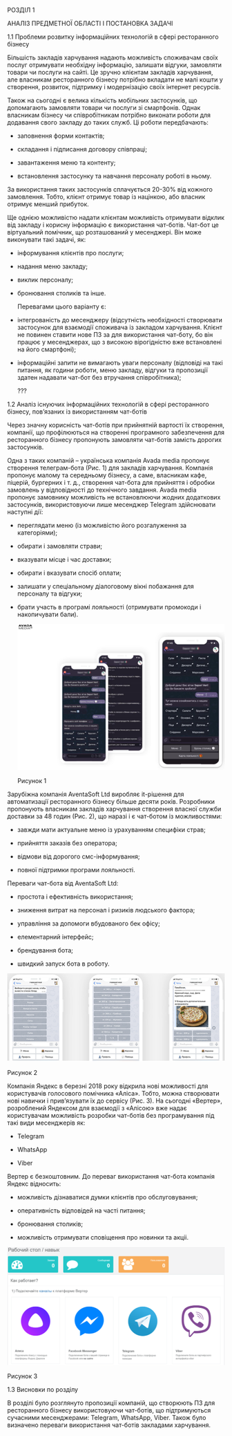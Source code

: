 РОЗДІЛ 1

АНАЛІЗ ПРЕДМЕТНОЇ ОБЛАСТІ І ПОСТАНОВКА ЗАДАЧІ

1.1  Проблеми розвитку інформаційних технологій в сфері ресторанного бізнесу

Більшість закладів харчування надають можливість споживачам своїх послуг
отримувати необхідну інформацію, залишати відгуки, замовляти товари чи послуги
на сайті. Це зручно клієнтам закладів харчування, але власникам ресторанного
бізнесу потрібно вкладати не малі кошти у створення, розвиток, підтримку і
модернізацію своїх інтернет ресурсів.

Також на сьогодні є велика кількість мобільних застосунків, що допомагають
замовляти товари чи послуги зі смартфонів. Однак власникам бізнесу чи
співробітникам потрібно виконати роботи для додавання свого закладу до таких
служб. Ці роботи передбачають:

-   заповнення форми контактів;

-   складання і підписання договору співпраці;

-   завантаження меню та контенту;

-   встановлення застосунку та навчання персоналу роботі в ньому.

За використання таких застосунків сплачується 20-30% від кожного замовлення.
Тобто, клієнт отримує товар із націнкою, або власник отримує менший прибуток.

Ще однією можливістю надати клієнтам можливість отримувати відклик від закладу і
корисну інформацію є використання чат-ботів. Чат-бот це віртуальний помічник, що
розташований у месенджері. Він може виконувати такі задачі, як:

-   інформування клієнтів про послуги;

-   надання меню закладу;

-   виклик персоналу;

-   бронювання столиків та інше.

    Перевагами цього варіанту є:

-   інтегрованість до месенджеру (відсутність необхідності створювати застосунок
    для взаємодії споживача із закладом харчування. Клієнт не повинен ставити
    нове ПЗ за для використання чат-боту, бо він працює у месенджерах, що з
    високою вірогідністю вже встановлені на його смартфоні);

-   інформаційні запити не вимагають уваги персоналу (відповіді на такі питання,
    як години роботи, меню закладу, відгуки та пропозиції здатен надавати
    чат-бот без втручання співробітника);

    ???

1.2  Аналіз існуючих інформаційних технологій в сфері ресторанного бізнесу,
    пов’язаних із використанням чат-ботів

Через значну корисність чат-ботів при прийнятній вартості їх створення,
компанії, що профілюються на створенні програмного забезпечення для ресторанного
бізнесу пропонують замовляти чат-ботів замість дорогих застосунків.

Одна з таких компаній – українська компанія Avada media пропонує створення
телеграм-бота (Рис. 1) для закладів харчування. Компанія пропонує малому та
середньому бізнесу, а саме, власникам кафе, піцерій, бургерних і т. д.,
створення чат-бота для прийняття і обробки замовлень у відповідності до
технічного завдання. Avada media пропонує замовнику можливість не встановлюючи
жодних додаткових застосунків, використовуючи лише месенджер Telegram
здійснювати наступні дії:

-   переглядати меню (із можливістю його розгалуження за категоріями);

-   обирати і замовляти страви;

-   вказувати місце і час доставки;

-   обирати і вказувати спосіб оплати;

-   залишати у спеціальному діалоговому вікні побажання для персоналу та
    відгуки;

-   брати участь в програмі лояльності (отримувати промокоди і накопичувати
    бали).

    ![](media/d44198d6d5d1b8b048277c355997c007.png)

    Рисунок 1

Зарубіжна компанія AventaSoft Ltd виробляє it-рішення для автоматизації
ресторанного бізнесу більше десяти років. Розробники пропонують власникам
закладів харчування створення власної служби доставки за 48 годин (Рис. 2), що
наразі і є чат-ботом із можливостями:

-   завжди мати актуальне меню із урахуванням специфіки страв;

-   прийняття заказів без оператора;

-   відмови від дорогого смс-інформування;

-   повної підтримки програми лояльності.

Переваги чат-бота від AventaSoft Ltd:

-   простота і ефективність використання;

-   зниження витрат на персонал і ризиків людського фактора;

-   управління за допомоги вбудованого бек офісу;

-   елементарний інтерфейс;

-   брендування бота;

-   швидкий запуск бота в роботу.

![](media/ceab5802e6c4ff4fa1bd036b62523553.png)

Рисунок 2

Компанія Яндекс в березні 2018 року відкрила нові можливості для користувачів
голосового помічника «Аліса». Тобто, можна створювати нові навички і
прив’язувати їх до сервісу (Рис. 3). На сьогодні «Вертер», розроблений Яндексом
для взаємодії з «Алісою» вже надає користувачам можливість розробки чат-ботів
без програмування під такі види месенджерів як:

-   Telegram

-   WhatsApp

-   Viber

Вертер є безкоштовним. До переваг використання чат-бота компанія Яндекс
відносить:

-   можливість дізнаватися думки клієнтів про обслуговування;

-   оперативність відповідей на часті питання;

-   бронювання столиків;

-   можливість отримувати сповіщення про новинки та акціі.

![](media/50d3423470e42897f8c7d15eadbccd20.png)

Рисунок 3

1.3  Висновки по розділу

В розділі було розглянуто пропозиції компаній, що створюють ПЗ для ресторанного
бізнесу використовуючи чат-ботів, що підтримуються сучасними месенджерами:
Telegram, WhatsApp, Viber. Також було визначено переваги використання чат-ботів
закладами харчування.
